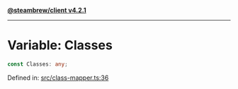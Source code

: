 [**@steambrew/client v4.2.1**](../README.md)

***

# Variable: Classes

```ts
const Classes: any;
```

Defined in: [src/class-mapper.ts:36](https://github.com/shdwmtr/plugutil/blob/b52230e3bd417b9353d983856323dee8a90c4f70/client/src/class-mapper.ts#L36)
